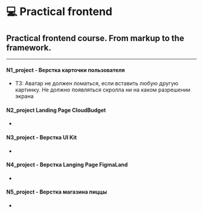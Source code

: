 # 💻  Practical frontend
## Practical frontend course. From markup to the framework.

___
#### N1_project - Верстка карточки пользователя
- ТЗ: Аватар не должен ломаться, если вставить любую другую картинку. Не должно появляться скролла ни на каком разрешении экрана
#### N2_project   Landing Page CloudBudget
- 
#### N3_project - Верстка UI Kit
- 
#### N4_project - Верстка Langing Page FigmaLand
- 
#### N5_project - Верстка магазина пиццы
- 
